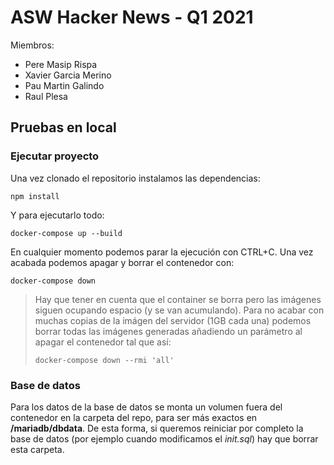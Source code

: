 # ASW Hacker News - Q1 2021
Miembros:
- Pere Masip Rispa
- Xavier Garcia Merino
- Pau Martin Galindo
- Raul Plesa

## Pruebas en local
### Ejecutar proyecto
Una vez clonado el repositorio instalamos las dependencias:
```
npm install
```
Y para ejecutarlo todo:
```
docker-compose up --build
```
En cualquier momento podemos parar la ejecución con CTRL+C. Una vez acabada podemos apagar y borrar el contenedor con:
```
docker-compose down
```

> Hay que tener en cuenta que el container se borra pero las imágenes siguen ocupando espacio (y se van acumulando). Para no acabar con muchas copias de la imágen del servidor (1GB cada una) podemos borrar todas las imágenes generadas añadiendo un parámetro al apagar el contenedor tal que así:
> ```
> docker-compose down --rmi 'all'
> ```
### Base de datos
Para los datos de la base de datos se monta un volumen fuera del contenedor en la carpeta del repo, para ser más exactos en **/mariadb/dbdata**. De esta forma, si queremos reiniciar por completo la base de datos (por ejemplo cuando modificamos el *init.sql*) hay que borrar esta carpeta.
